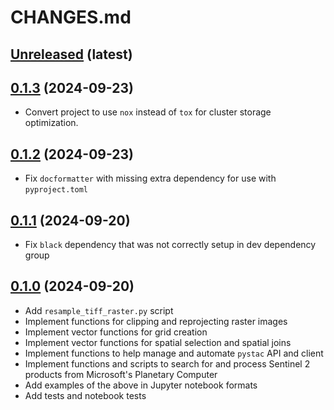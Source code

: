 # CHANGES.md

[Unreleased](https://github.com/RolnickLab/geospatial-tools/tree/main) (latest)
-------------------------------------------------------------------------------------

[//]: # (New changes here in list form)

[0.1.3](https://github.com/RolnickLab/geospatial-tools/tree/0.1.3) (2024-09-23)
-------------------------------------------------------------------------------------

- Convert project to use `nox` instead of `tox` for cluster storage optimization.

[0.1.2](https://github.com/RolnickLab/geospatial-tools/tree/0.1.2) (2024-09-23)
-------------------------------------------------------------------------------------

- Fix `docformatter` with missing extra dependency for use with `pyproject.toml`


[0.1.1](https://github.com/RolnickLab/geospatial-tools/tree/0.1.1) (2024-09-20)
-------------------------------------------------------------------------------------

- Fix `black` dependency that was not correctly setup in dev dependency group

[0.1.0](https://github.com/RolnickLab/geospatial-tools/tree/0.1.0) (2024-09-20)
-------------------------------------------------------------------------------------
	
- Add `resample_tiff_raster.py` script
- Implement functions for clipping and reprojecting raster images
- Implement vector functions for grid creation
- Implement vector functions for spatial selection and spatial joins
- Implement functions to help manage and automate `pystac` API and client
- Implement functions and scripts to search for and process Sentinel 2 products from
  Microsoft's Planetary Computer
- Add examples of the above in Jupyter notebook formats
- Add tests and notebook tests